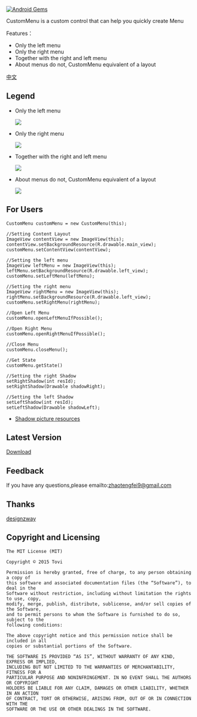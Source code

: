 [![Android Gems](http://www.android-gems.com/badge/flyfei/CustomMenu.svg?branch=master)](http://www.android-gems.com/lib/flyfei/CustomMenu)

CustomMenu is a custom control that can help you quickly create Menu

Features：

* Only the left menu
* Only the right menu
* Together with the right and left menu
* About menus do not, CustomMenu equivalent of a layout


[中文](https://github.com/flyfei/CustomMenu/blob/master/README_CN.md)


## Legend


* Only the left menu

  ![](https://github.com/flyfei/CustomMenu/blob/master/resources/only_left_menu.gif)

* Only the right menu

  ![](https://github.com/flyfei/CustomMenu/blob/master/resources/only_right_menu.gif)

* Together with the right and left menu
 
  ![](https://github.com/flyfei/CustomMenu/blob/master/resources/double_menu.gif)

* About menus do not, CustomMenu equivalent of a layout

  ![](https://github.com/flyfei/CustomMenu/blob/master/resources/no_menu.gif)
  
## For Users

```
CustomMenu customMenu = new CustomMenu(this);

//Setting Content Layout
ImageView contentView = new ImageView(this);
contentView.setBackgroundResource(R.drawable.main_view);
customMenu.setContentView(contentView);

//Setting the left menu
ImageView leftMenu = new ImageView(this);
leftMenu.setBackgroundResource(R.drawable.left_view);
customMenu.setLeftMenu(leftMenu);

//Setting the right menu
ImageView rightMenu = new ImageView(this);
rightMenu.setBackgroundResource(R.drawable.left_view);
customMenu.setRightMenu(rightMenu);

//Open Left Menu
customMenu.openLeftMenuIfPossible();

//Open Right Menu
customMenu.openRightMenuIfPossible();

//Close Menu
customMenu.closeMenu();

//Get State
customMenu.getState()

//Setting the right Shadow
setRightShadow(int resId);
setRightShadow(Drawable shadowRight);

//Setting the left Shadow
setLeftShadow(int resId);
setLeftShadow(Drawable shadowLeft);
```

* [Shadow picture resources](https://github.com/flyfei/CustomMenu/tree/master/resources/shadowImg)

## Latest Version


[Download](https://github.com/flyfei/CustomMenu/wiki)


## Feedback

If you have any questions,please emailto:zhaotengfei9@gmail.com



## Thanks

[designzway](http://freebies.designzway.com/)


## Copyright and Licensing


```
The MIT License (MIT)

Copyright © 2015 Tovi

Permission is hereby granted, free of charge, to any person obtaining a copy of 
this software and associated documentation files (the “Software”), to deal in the 
Software without restriction, including without limitation the rights to use, copy, 
modify, merge, publish, distribute, sublicense, and/or sell copies of the Software,
and to permit persons to whom the Software is furnished to do so, subject to the 
following conditions:

The above copyright notice and this permission notice shall be included in all 
copies or substantial portions of the Software.

THE SOFTWARE IS PROVIDED “AS IS”, WITHOUT WARRANTY OF ANY KIND, EXPRESS OR IMPLIED, 
INCLUDING BUT NOT LIMITED TO THE WARRANTIES OF MERCHANTABILITY, FITNESS FOR A 
PARTICULAR PURPOSE AND NONINFRINGEMENT. IN NO EVENT SHALL THE AUTHORS OR COPYRIGHT 
HOLDERS BE LIABLE FOR ANY CLAIM, DAMAGES OR OTHER LIABILITY, WHETHER IN AN ACTION 
OF CONTRACT, TORT OR OTHERWISE, ARISING FROM, OUT OF OR IN CONNECTION WITH THE 
SOFTWARE OR THE USE OR OTHER DEALINGS IN THE SOFTWARE.
```